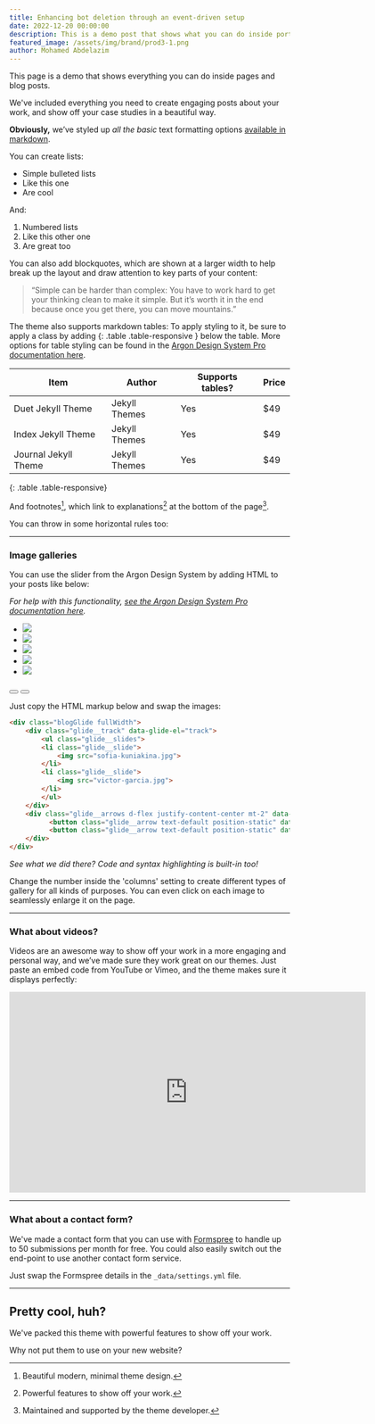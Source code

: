 ```yaml
---
title: Enhancing bot deletion through an event-driven setup
date: 2022-12-20 00:00:00
description: This is a demo post that shows what you can do inside portfolio and blog posts. We’ve included everything you need to create engaging posts and case studies to show off your work in a beautiful way.
featured_image: /assets/img/brand/prod3-1.png
author: Mohamed Abdelazim
---
```


This page is a demo that shows everything you can do inside pages and blog posts.

We've included everything you need to create engaging posts about your work, and show off your case studies in a beautiful way.

**Obviously,** we’ve styled up *all the basic* text formatting options [available in markdown](https://github.com/adam-p/markdown-here/wiki/Markdown-Cheatsheet).

You can create lists:

* Simple bulleted lists
* Like this one
* Are cool

And:

1. Numbered lists
2. Like this other one
3. Are great too

You can also add blockquotes, which are shown at a larger width to help break up the layout and draw attention to key parts of your content:

> “Simple can be harder than complex: You have to work hard to get your thinking clean to make it simple. But it’s worth it in the end because once you get there, you can move mountains.”

The theme also supports markdown tables: To apply styling to it, be sure to apply a class by adding {: .table .table-responsive } below the table. More options for table styling can be found in the [Argon Design System Pro documentation here](https://demos.creative-tim.com/argon-design-system-pro/).

| Item                 | Author        | Supports tables? | Price |
|----------------------|---------------|------------------|-------|
| Duet Jekyll Theme    | Jekyll Themes | Yes              | $49   |
| Index Jekyll Theme   | Jekyll Themes | Yes              | $49   |
| Journal Jekyll Theme | Jekyll Themes | Yes              | $49   |
{: .table .table-responsive}

And footnotes[^1], which link to explanations[^2] at the bottom of the page[^3].

[^1]: Beautiful modern, minimal theme design.
[^2]: Powerful features to show off your work.
[^3]: Maintained and supported by the theme developer.

You can throw in some horizontal rules too:

---

### Image galleries

You can use the slider from the Argon Design System by adding HTML to your posts like below:

*For help with this functionality, [see the Argon Design System Pro documentation here](https://demos.creative-tim.com/argon-design-system-pro/).*

   <section style="position:relative">
      <div class="blogGlide fullWidth gliderMargin">
        <div class="glide__track" data-glide-el="track">
          <ul class="glide__slides">
            <li class="glide__slide">
              <img src="../assets/img/theme/sofia-kuniakina.jpg">
            </li>
            <li class="glide__slide">
              <img src="../assets/img/theme/sacha-styles.jpg">
            </li>
            <li class="glide__slide">
              <img src="../assets/img/theme/victor-garcia.jpg">
            </li>
            <li class="glide__slide">
              <img src="../assets/img/theme/doyoun-seo.jpg">
            </li>
            <li class="glide__slide">
              <img src="../assets/img/theme/ayo-ogunseinde.jpg">
            </li>
          </ul>
        </div>
        <div class="glide__arrows d-flex justify-content-center mt-4 position-static" data-glide-el="controls">
          <button class="glide__arrow text-default position-static" data-glide-dir="<"><i class="ni ni-bold-left"></i></button>
          <button class="glide__arrow text-default position-static" data-glide-dir=">"><i class="ni ni-bold-right"></i></button>
        </div>
      </div>
    </section>

Just copy the HTML markup below and swap the images:

```html
<div class="blogGlide fullWidth">
    <div class="glide__track" data-glide-el="track">
        <ul class="glide__slides">
        <li class="glide__slide">
            <img src="sofia-kuniakina.jpg">
        </li>
        <li class="glide__slide">
            <img src="victor-garcia.jpg">
        </li>
        </ul>
    </div>
    <div class="glide__arrows d-flex justify-content-center mt-2" data-glide-el="controls">
          <button class="glide__arrow text-default position-static" data-glide-dir="<"><i class="ni ni-bold-left"></i></button>
          <button class="glide__arrow text-default position-static" data-glide-dir=">"><i class="ni ni-bold-right"></i></button>
    </div>
</div>
```

*See what we did there? Code and syntax highlighting is built-in too!*

Change the number inside the 'columns' setting to create different types of gallery for all kinds of purposes. You can even click on each image to seamlessly enlarge it on the page.

---

### What about videos?

Videos are an awesome way to show off your work in a more engaging and personal way, and we’ve made sure they work great on our themes. Just paste an embed code from YouTube or Vimeo, and the theme makes sure it displays perfectly:

<iframe src="https://player.vimeo.com/video/88357807?color=6c6e95&title=0&byline=0" width="640" height="360" frameborder="0" webkitallowfullscreen mozallowfullscreen allowfullscreen></iframe>

---

### What about a contact form?

We've made a contact form that you can use with [Formspree](https://formspree.io/create/jekyllthemes) to handle up to 50 submissions per month for free. You could also easily switch out the end-point to use another contact form service.

Just swap the Formspree details in the ```_data/settings.yml``` file.

---

## Pretty cool, huh?

We've packed this theme with powerful features to show off your work.

Why not put them to use on your new website?
